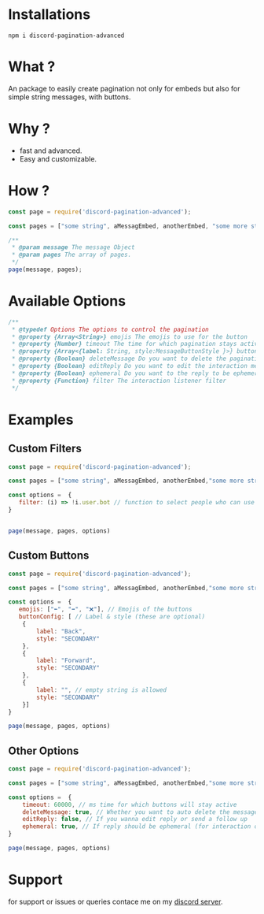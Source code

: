 # Installations
```
npm i discord-pagination-advanced
```

# What ?
An package to easily create pagination not only for embeds but also for simple string messages, with buttons.

# Why ?
- fast and advanced.
- Easy and customizable.

# How ?
```js
const page = require('discord-pagination-advanced');

const pages = ["some string", aMessagEmbed, anotherEmbed, "some more string maybe"];

/**
 * @param message The message Object
 * @param pages The array of pages. 
 */
page(message, pages);
```

# Available Options
```js
/**
 * @typedef Options The options to control the pagination
 * @property {Array<String>} emojis The emojis to use for the button
 * @property {Number} timeout The time for which pagination stays active
 * @property {Array<{label: String, style:MessageButtonStyle }>} buttonConfig
 * @property {Boolean} deleteMessage Do you want to delete the pagination message after it ends
 * @property {Boolean} editReply Do you want to edit the interaction message for the pagination
 * @property {Boolean} ephemeral Do you want to the reply to be ephemeral or not
 * @property {Function} filter The interaction listener filter
 */
```

# Examples

## Custom Filters
```js
const page = require('discord-pagination-advanced');

const pages = ["some string", aMessagEmbed, anotherEmbed,"some more string maybe"];

const options =  {
   filter: (i) => !i.user.bot // function to select people who can use the buttons
}


page(message, pages, options)
```

## Custom Buttons
```js
const page = require('discord-pagination-advanced');

const pages = ["some string", aMessagEmbed, anotherEmbed,"some more string maybe"];

const options =  {
   emojis: ["⬅", "➡", "❌"], // Emojis of the buttons
   buttonConfig: [ // Label & style (these are optional)
    {
        label: "Back",
        style: "SECONDARY"
    },
    {
        label: "Forward",
        style: "SECONDARY"
    },
    {
        label: "", // empty string is allowed
        style: "SECONDARY"
    }]
}

page(message, pages, options)
```

## Other Options
```js
const page = require('discord-pagination-advanced');

const pages = ["some string", aMessagEmbed, anotherEmbed,"some more string maybe"];

const options =  {
    timeout: 60000, // ms time for which buttons will stay active
    deleteMessage: true, // Whether you want to auto delete the message or not
    editReply: false, // If you wanna edit reply or send a follow up
    ephemeral: true, // If reply should be ephemeral (for interaction only)
}

page(message, pages, options)
```
# Support
for support or issues or queries contace me on my [discord server](https://discord.gg/krazydev).